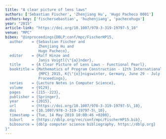 ```yaml
---
title: "A clear picture of lens laws"
authors: ['Sebastian Fischer', 'Zhenjiang Hu', 'Hugo Pacheco 0001']
authors-key: ['fischersebastian', 'huzhenjiang', 'pachecohugo']
year: "2015"
article-link: "https://doi.org/10.1007/978-3-319-19797-5_10"
venue: "MPC"
bibex: "@inproceedings{DBLP:conf/mpc/FischerHP15,
  author    = {Sebastian Fischer and
               Zhenjiang Hu and
               Hugo Pacheco},
  editor    = {Ralf Hinze and
               Janis Voigtl{\"{a}}nder},
  title     = {A Clear Picture of Lens Laws - Functional Pearl},
  booktitle = {Mathematics of Program Construction - 12th International Conference,
               {MPC} 2015, K{\"{o}}nigswinter, Germany, June 29 - July 1, 2015.
               Proceedings},
  series    = {Lecture Notes in Computer Science},
  volume    = {9129},
  pages     = {215--223},
  publisher = {Springer},
  year      = {2015},
  url       = {https://doi.org/10.1007/978-3-319-19797-5\_10},
  doi       = {10.1007/978-3-319-19797-5\_10},
  timestamp = {Tue, 14 May 2019 10:00:46 +0200},
  biburl    = {https://dblp.org/rec/conf/mpc/FischerHP15.bib},
  bibsource = {dblp computer science bibliography, https://dblp.org}
}"
---
```

